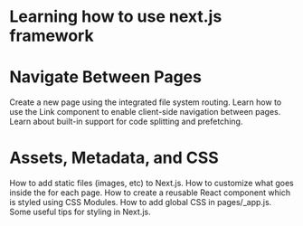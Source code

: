 # Learning how to use next.js framework

# Navigate Between Pages

Create a new page using the integrated file system routing.
Learn how to use the Link component to enable client-side navigation between pages.
Learn about built-in support for code splitting and prefetching.

# Assets, Metadata, and CSS

How to add static files (images, etc) to Next.js.
How to customize what goes inside the <head> for each page.
How to create a reusable React component which is styled using CSS Modules.
How to add global CSS in pages/\_app.js.
Some useful tips for styling in Next.js.
